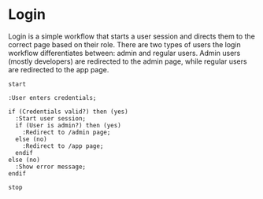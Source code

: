 # Login

<div style="display: none;">
  \page workflow-login Login
</div>

Login is a simple workflow that starts a user session and directs them to the
correct page based on their role. There are two types of users the login
workflow differentiates between: admin and regular users. Admin users (mostly
developers) are redirected to the admin page, while regular users are redirected
to the app page.

```plantuml
start

:User enters credentials;

if (Credentials valid?) then (yes)
  :Start user session;
  if (User is admin?) then (yes)
    :Redirect to /admin page;
  else (no)
    :Redirect to /app page;
  endif
else (no)
  :Show error message;
endif

stop
```
